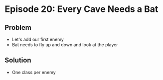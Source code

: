 Episode 20: Every Cave Needs a Bat
==================================

Problem
--------

- Let's add our first enemy
- Bat needs to fly up and down and look at the player

Solution
--------

- One class per enemy
